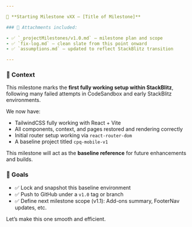 ```yaml
---

🚀 **Starting Milestone vXX – [Title of Milestone]**

### 📂 Attachments included:

- ✅ `_projectMilestones/v1.0.md` – milestone plan and scope
- ✅ `fix-log.md` – clean slate from this point onward
- ✅ `assumptions.md` – updated to reflect StackBlitz transition

---
```


### 🔧 Context

This milestone marks the **first fully working setup within StackBlitz**, following many failed attempts in CodeSandbox and early StackBlitz environments.

We now have:

- TailwindCSS fully working with React + Vite
- All components, context, and pages restored and rendering correctly
- Initial router setup working via `react-router-dom`
- A baseline project titled `cpq-mobile-v1`

This milestone will act as the **baseline reference** for future enhancements and builds.

### 🎯 Goals

- ✅ Lock and snapshot this baseline environment
- ✅ Push to GitHub under a `v1.0` tag or branch
- ✅ Define next milestone scope (v1.1): Add-ons summary, FooterNav updates, etc.

Let’s make this one smooth and efficient.
